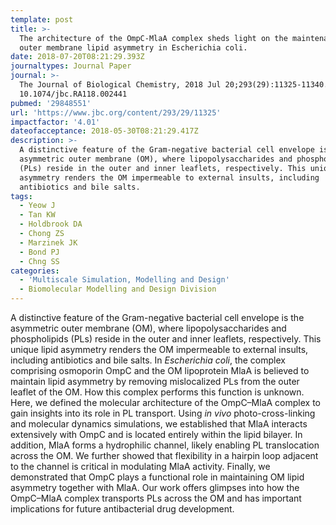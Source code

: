 ```yaml
---
template: post
title: >-
  The architecture of the OmpC-MlaA complex sheds light on the maintenance of
  outer membrane lipid asymmetry in Escherichia coli. 
date: 2018-07-20T08:21:29.393Z
journaltypes: Journal Paper
journal: >-
  The Journal of Biological Chemistry, 2018 Jul 20;293(29):11325-11340. doi:
  10.1074/jbc.RA118.002441
pubmed: '29848551'
url: 'https://www.jbc.org/content/293/29/11325'
impactfactor: '4.01'
dateofacceptance: 2018-05-30T08:21:29.417Z
description: >-
  A distinctive feature of the Gram-negative bacterial cell envelope is the
  asymmetric outer membrane (OM), where lipopolysaccharides and phospholipids
  (PLs) reside in the outer and inner leaflets, respectively. This unique lipid
  asymmetry renders the OM impermeable to external insults, including
  antibiotics and bile salts. 
tags:
  - Yeow J
  - Tan KW
  - Holdbrook DA
  - Chong ZS
  - Marzinek JK
  - Bond PJ
  - Chng SS
categories:
  - 'Multiscale Simulation, Modelling and Design'
  - Biomolecular Modelling and Design Division
---
```

<!--StartFragment-->

A distinctive feature of the Gram-negative bacterial cell envelope is the asymmetric outer membrane (OM), where lipopolysaccharides and phospholipids (PLs) reside in the outer and inner leaflets, respectively. This unique lipid asymmetry renders the OM impermeable to external insults, including antibiotics and bile salts. In *Escherichia coli*, the complex comprising osmoporin OmpC and the OM lipoprotein MlaA is believed to maintain lipid asymmetry by removing mislocalized PLs from the outer leaflet of the OM. How this complex performs this function is unknown. Here, we defined the molecular architecture of the OmpC–MlaA complex to gain insights into its role in PL transport. Using *in vivo* photo-cross-linking and molecular dynamics simulations, we established that MlaA interacts extensively with OmpC and is located entirely within the lipid bilayer. In addition, MlaA forms a hydrophilic channel, likely enabling PL translocation across the OM. We further showed that flexibility in a hairpin loop adjacent to the channel is critical in modulating MlaA activity. Finally, we demonstrated that OmpC plays a functional role in maintaining OM lipid asymmetry together with MlaA. Our work offers glimpses into how the OmpC–MlaA complex transports PLs across the OM and has important implications for future antibacterial drug development.

<!--EndFragment-->
